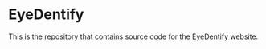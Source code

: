 # EyeDentify

<!-- <span class="link-block">
  <a href="https://huggingface.co/spaces/vijulshah/eyedentify">
    <img src="https://img.shields.io/badge/%F0%9F%A4%97%20Hugging%20Face-Spaces-blue" alt="Huggingface Spaces">
  </a>
</span> -->

This is the repository that contains source code for the [EyeDentify website](https://vijulshah.github.io/eyedentify/).

<!-- If you find EyeDentify useful for your work please cite:
```
@article{xxxxxx
  author    = {Vijul Shah, Ko Watanabe, Brian B. Moser, Andreas Dengel},
  title     = {EyeDentify: A Dataset for Pupil Diameter Estimation based on Webcam Images},
  journal   = {WACV},
  year      = {2024},
}
``` -->

<!-- # Website License
<a rel="license" href="http://creativecommons.org/licenses/by-sa/4.0/"><img alt="Creative Commons License" style="border-width:0" src="https://i.creativecommons.org/l/by-sa/4.0/88x31.png" /></a><br />This work is licensed under a <a rel="license" href="http://creativecommons.org/licenses/by-sa/4.0/">Creative Commons Attribution-ShareAlike 4.0 International License</a>. -->
